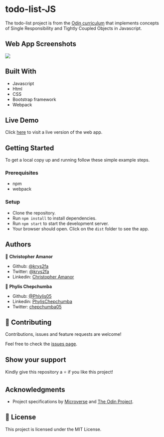 # todo-list-JS
The todo-list project is from the [Odin curriculum](https://www.theodinproject.com/courses/javascript/lessons/todo-list) that implements concepts of Single Responsibility and Tightly Coupled Objects in Javascript.

## Web App Screenshots
![](./src/images/app_screenshot.png)


## Built With

- Javascript
- Html
- CSS
- Bootstrap framework
- Webpack

## Live Demo

Click [here](https://rawcdn.githack.com/Phylis05/todo-list-JS/bc5d2b5f3feb383b1904e4dc6ad3f55388b366e7/dist/index.html) to visit a live version of the web app.

## Getting Started

To get a local copy up and running follow these simple example steps.

### Prerequisites

- npm
- webpack

### Setup
- Clone the repository.
- Run `npm install` to install dependencies.
- Run `npm start` to start the development server.
- Your browser should open. Click on the `dist` folder to see the app.

## Authors

👤 **Christopher Amanor**

- Github: [@krys2fa](https://github.com/krys2fa)
- Twitter: [@krys2fa](https://twitter.com/krys2fa)
- Linkedin: [Christopher Amanor](https://www.linkedin.com/in/christopher-amanor/)

👤 **Phylis Chepchumba**

- Github: [@Phlylis05](https://github.com/phylis05)
- Linkedin: [PhylisChepchumba](https://linkedin.com/PhylisChepchumba)
- Twitter: [chepchumba05](https://twitter.com/chepchumba05)

## 🤝 Contributing

Contributions, issues and feature requests are welcome!

Feel free to check the [issues page](https://github.com/Phylis05/todo-list-JS/issues).

## Show your support

Kindly give this repository a ⭐️ if you like this project!

## Acknowledgments

- Project specifications by [Microverse](https://www.microverse.org) and [The Odin Project](https://www.theodinproject.com/courses/javascript/lessons/todo-list).

## 📝 License

This project is licensed under the MIT License.
